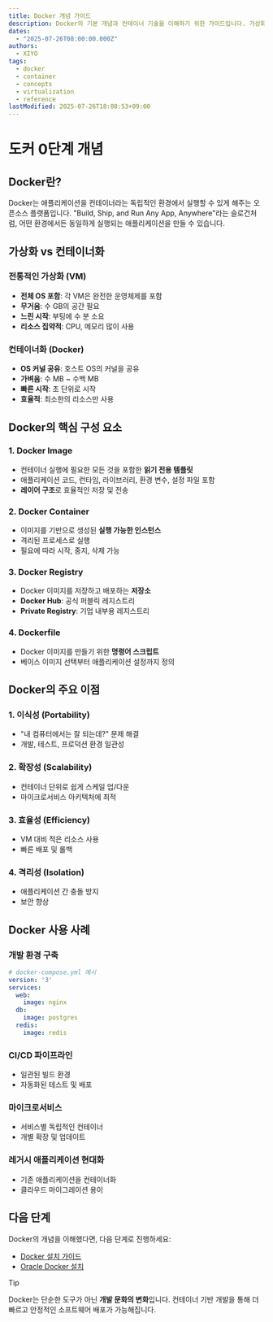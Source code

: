 ```yaml
---
title: Docker 개념 가이드
description: Docker의 기본 개념과 컨테이너 기술을 이해하기 위한 가이드입니다. 가상화와 컨테이너화의 차이점, Docker의 핵심 구성 요소를 설명합니다.
dates:
  - "2025-07-26T08:00:00.000Z"
authors:
  - XIYO
tags:
  - docker
  - container
  - concepts
  - virtualization
  - reference
lastModified: 2025-07-26T18:08:53+09:00
---
```


# 도커 0단계 개념

## Docker란?

Docker는 애플리케이션을 컨테이너라는 독립적인 환경에서 실행할 수 있게 해주는 오픈소스 플랫폼입니다. "Build, Ship, and Run Any App, Anywhere"라는 슬로건처럼, 어떤 환경에서든 동일하게 실행되는 애플리케이션을 만들 수 있습니다.

## 가상화 vs 컨테이너화

### 전통적인 가상화 (VM)
- **전체 OS 포함**: 각 VM은 완전한 운영체제를 포함
- **무거움**: 수 GB의 공간 필요
- **느린 시작**: 부팅에 수 분 소요
- **리소스 집약적**: CPU, 메모리 많이 사용

### 컨테이너화 (Docker)
- **OS 커널 공유**: 호스트 OS의 커널을 공유
- **가벼움**: 수 MB ~ 수백 MB
- **빠른 시작**: 초 단위로 시작
- **효율적**: 최소한의 리소스만 사용

## Docker의 핵심 구성 요소

### 1. Docker Image
- 컨테이너 실행에 필요한 모든 것을 포함한 **읽기 전용 템플릿**
- 애플리케이션 코드, 런타임, 라이브러리, 환경 변수, 설정 파일 포함
- **레이어 구조**로 효율적인 저장 및 전송

### 2. Docker Container
- 이미지를 기반으로 생성된 **실행 가능한 인스턴스**
- 격리된 프로세스로 실행
- 필요에 따라 시작, 중지, 삭제 가능

### 3. Docker Registry
- Docker 이미지를 저장하고 배포하는 **저장소**
- **Docker Hub**: 공식 퍼블릭 레지스트리
- **Private Registry**: 기업 내부용 레지스트리

### 4. Dockerfile
- Docker 이미지를 만들기 위한 **명령어 스크립트**
- 베이스 이미지 선택부터 애플리케이션 설정까지 정의

## Docker의 주요 이점

### 1. 이식성 (Portability)
- "내 컴퓨터에서는 잘 되는데?" 문제 해결
- 개발, 테스트, 프로덕션 환경 일관성

### 2. 확장성 (Scalability)
- 컨테이너 단위로 쉽게 스케일 업/다운
- 마이크로서비스 아키텍처에 최적

### 3. 효율성 (Efficiency)
- VM 대비 적은 리소스 사용
- 빠른 배포 및 롤백

### 4. 격리성 (Isolation)
- 애플리케이션 간 충돌 방지
- 보안 향상

## Docker 사용 사례

### 개발 환경 구축
```yaml
# docker-compose.yml 예시
version: '3'
services:
  web:
    image: nginx
  db:
    image: postgres
  redis:
    image: redis
```

### CI/CD 파이프라인
- 일관된 빌드 환경
- 자동화된 테스트 및 배포

### 마이크로서비스
- 서비스별 독립적인 컨테이너
- 개별 확장 및 업데이트

### 레거시 애플리케이션 현대화
- 기존 애플리케이션을 컨테이너화
- 클라우드 마이그레이션 용이

## 다음 단계

Docker의 개념을 이해했다면, 다음 단계로 진행하세요:
- [Docker 설치 가이드](../docker/docker-step01-installation)
- [Oracle Docker 설치](../oracle/oracle-step01-docker-installation)

> [!TIP]
> Docker는 단순한 도구가 아닌 **개발 문화의 변화**입니다. 컨테이너 기반 개발을 통해 더 빠르고 안정적인 소프트웨어 배포가 가능해집니다.
